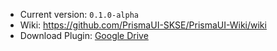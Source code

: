 - Current version: `0.1.0-alpha`
- Wiki: https://github.com/PrismaUI-SKSE/PrismaUI-Wiki/wiki
- Download Plugin: [Google Drive](https://drive.google.com/file/d/1j8n18iJJZulp64i-me2cNgcsdRRoi2Zm/view?usp=sharing)
